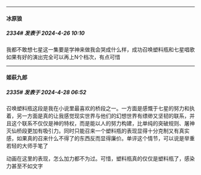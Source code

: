 ﻿
*****

####  冰原狼  
##### 2334#       发表于 2024-4-26 10:10

我都不敢想七星这一集要是学神来做我会哭成什么样，成功召唤塑料瓶和七星唱歌如果有好的演出完全可以再上N个档次，有点可惜


*****

####  姬萩九郎  
##### 2335#       发表于 2024-4-28 06:52

召唤塑料瓶这段是我在小说里最喜欢的桥段之一。一方面是感慨于七星的努力和执着，另一方面是真的让我感觉现实世界与他们的幻想世界有缥缈又坚韧的联系，并且这个联系不仅仅是神的特权，而是能以人的努力构建，比单纯的突破规则、屠神灭仙桥段更加有吸引力。同时只能召来一个塑料瓶的表现显得十分克制又有真实感，如果真的召来什么不得了的东西反而显得廉价。单评这个情节，可以说是举重若轻的大师手笔了

动画在这里的表现，怎么加力都不为过。可惜，塑料瓶真的仅仅是塑料瓶了，感染力甚至不如文字

